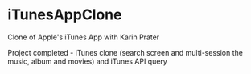 # iTunesAppClone
Clone of Apple's iTunes App with Karin Prater

Project completed - iTunes clone (search screen and multi-session the music, album and movies) and iTunes API query


